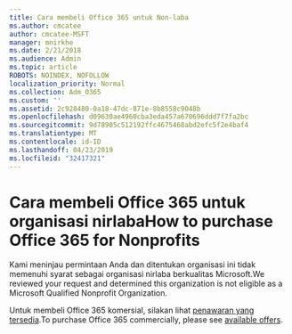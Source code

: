```yaml
---
title: Cara membeli Office 365 untuk Non-laba
ms.author: cmcatee
author: cmcatee-MSFT
manager: mnirkhe
ms.date: 2/21/2018
ms.audience: Admin
ms.topic: article
ROBOTS: NOINDEX, NOFOLLOW
localization_priority: Normal
ms.collection: Adm_O365
ms.custom: ''
ms.assetid: 2c928480-0a18-47dc-871e-8b8558c9048b
ms.openlocfilehash: d09630ae4960cba3eda457a670696ddd7f7fa2bc
ms.sourcegitcommit: 9d78905c512192ffc4675468abd2efc5f2e4baf4
ms.translationtype: MT
ms.contentlocale: id-ID
ms.lasthandoff: 04/23/2019
ms.locfileid: "32417321"
---
```

# <a name="how-to-purchase-office-365-for-nonprofits"></a><span data-ttu-id="c3f04-102">Cara membeli Office 365 untuk organisasi nirlaba</span><span class="sxs-lookup"><span data-stu-id="c3f04-102">How to purchase Office 365 for Nonprofits</span></span>

<span data-ttu-id="c3f04-103">Kami meninjau permintaan Anda dan ditentukan organisasi ini tidak memenuhi syarat sebagai organisasi nirlaba berkualitas Microsoft.</span><span class="sxs-lookup"><span data-stu-id="c3f04-103">We reviewed your request and determined this organization is not eligible as a Microsoft Qualified Nonprofit Organization.</span></span>
  
<span data-ttu-id="c3f04-104">Untuk membeli Office 365 komersial, silakan lihat [penawaran yang tersedia](https://portal.office.com/AdminPortal/Home).</span><span class="sxs-lookup"><span data-stu-id="c3f04-104">To purchase Office 365 commercially, please see [available offers](https://portal.office.com/AdminPortal/Home).</span></span>
  

